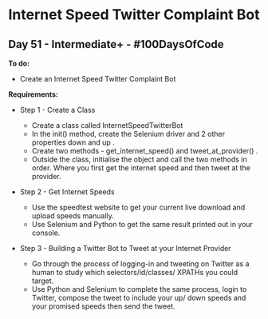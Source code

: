 # Internet Speed Twitter Complaint Bot
## Day 51 - Intermediate+ - \#100DaysOfCode

**To do:**
* Create an Internet Speed Twitter Complaint Bot

**Requirements:**
* Step 1 - Create a Class
    * Create a class called InternetSpeedTwitterBot
    * In the init() method, create the Selenium driver and 2 other properties down and up .
    * Create two methods - get_internet_speed() and tweet_at_provider() .
    * Outside the class, initialise the object and call the two methods in order. Where you first get the internet 
      speed and then tweet at the provider.
* Step 2 - Get Internet Speeds
    * Use the speedtest website to get your current live download and upload speeds manually.
    * Use Selenium and Python to get the same result printed out in your console.
    
* Step 3 - Building a Twitter Bot to Tweet at your Internet Provider
    * Go through the process of logging-in and tweeting on Twitter as a human to study which selectors/id/classes/
      XPATHs you could target.
    * Use Python and Selenium to complete the same process, login to Twitter, compose the tweet to include your up/
      down speeds and your promised speeds then send the tweet.
